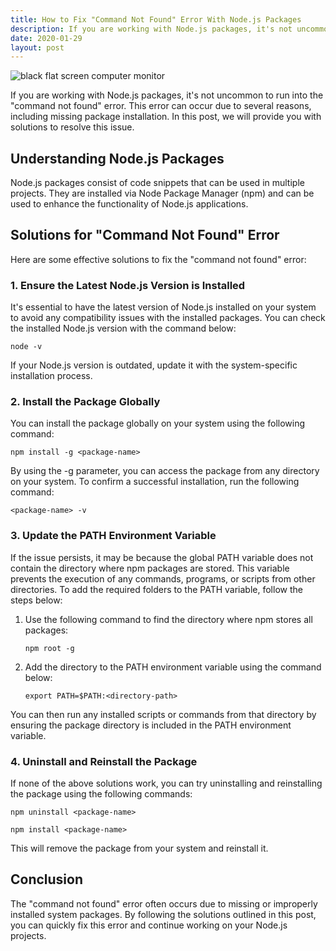 ```yaml
---
title: How to Fix "Command Not Found" Error With Node.js Packages
description: If you are working with Node.js packages, it's not uncommon to run into the "command not found" error. This error can occur due to several reasons, including missing package installation. In this post, we will provide you with solutions to resolve this issue.
date: 2020-01-29
layout: post
---
```


<article><img alt="black flat screen computer monitor" src="https://images.unsplash.com/photo-1601119479271-21ca92049c81?crop=entropy&amp;cs=tinysrgb&amp;fit=max&amp;fm=jpg&amp;ixid=Mnw0NDU0ODN8MHwxfHNlYXJjaHwxfHxIb3clMjB0byUyMEZpeCUyMCUyMkNvbW1hbmQlMjBOb3QlMjBGb3VuZCUyMiUyMEVycm9yJTIwd2l0aCUyME5vZGUuanMlMjBQYWNrYWdlc3xlbnwwfDB8fHwxNjgzNjYwOTU3&amp;ixlib=rb-4.0.3&amp;q=80&amp;w=1080"/><p>If you are working with Node.js packages, it's not uncommon to run into the "command not found" error. This error can occur due to several reasons, including missing package installation. In this post, we will provide you with solutions to resolve this issue.</p><h2>Understanding Node.js Packages</h2><p>Node.js packages consist of code snippets that can be used in multiple projects. They are installed via Node Package Manager (npm) and can be used to enhance the functionality of Node.js applications.</p><h2>Solutions for "Command Not Found" Error</h2><p>Here are some effective solutions to fix the "command not found" error:</p><h3>1. Ensure the Latest Node.js Version is Installed</h3><p>It's essential to have the latest version of Node.js installed on your system to avoid any compatibility issues with the installed packages. You can check the installed Node.js version with the command below:</p><pre><code>node -v</code></pre><p>If your Node.js version is outdated, update it with the system-specific installation process.</p><h3>2. Install the Package Globally</h3><p>You can install the package globally on your system using the following command:</p><pre><code>npm install -g &lt;package-name&gt;</code></pre><p>By using the -g parameter, you can access the package from any directory on your system. To confirm a successful installation, run the following command:</p><pre><code>&lt;package-name&gt; -v</code></pre><h3>3. Update the PATH Environment Variable</h3><p>If the issue persists, it may be because the global PATH variable does not contain the directory where npm packages are stored. This variable prevents the execution of any commands, programs, or scripts from other directories. To add the required folders to the PATH variable, follow the steps below:</p><ol><li>Use the following command to find the directory where npm stores all packages:</li><pre><code>npm root -g</code></pre><li>Add the directory to the PATH environment variable using the command below:</li><pre><code>export PATH=$PATH:&lt;directory-path&gt;</code></pre></ol><p>You can then run any installed scripts or commands from that directory by ensuring the package directory is included in the PATH environment variable.</p><h3>4. Uninstall and Reinstall the Package</h3><p>If none of the above solutions work, you can try uninstalling and reinstalling the package using the following commands:</p><pre><code>npm uninstall &lt;package-name&gt;</code></pre><pre><code>npm install &lt;package-name&gt;</code></pre><p>This will remove the package from your system and reinstall it.</p><h2>Conclusion</h2><p>The "command not found" error often occurs due to missing or improperly installed system packages. By following the solutions outlined in this post, you can quickly fix this error and continue working on your Node.js projects.</p></article>
